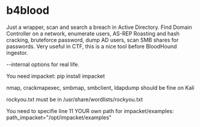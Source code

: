 # b4blood
Just a wrapper, scan and search a breach in Active Directory.
Find Domain Controller on a network, enumerate users, AS-REP Roasting and hash cracking, bruteforce password, dump AD users, scan SMB shares for passwords.
Very useful in CTF, this is a nice tool before BloodHound ingestor.

--internal options for real life.

You need impacket: 
pip install impacket

nmap, crackmapexec, smbmap, smbclient, ldapdump
should be fine on Kali

rockyou.txt must be in /usr/share/wordlists/rockyou.txt

You need to specifie line 11 YOUR own path for impacket/examples: 
path_impacket="/opt/impacket/examples"


